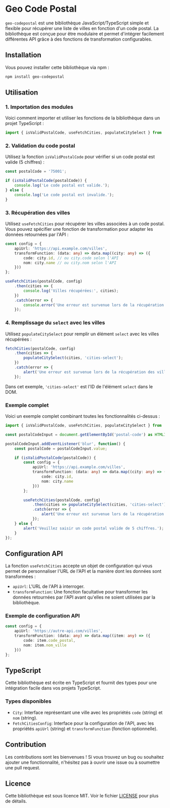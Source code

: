 
# Geo Code Postal

`geo-codepostal` est une bibliothèque JavaScript/TypeScript simple et flexible pour récupérer une liste de villes en fonction d'un code postal. La bibliothèque est conçue pour être modulaire et permet d'intégrer facilement différentes API grâce à des fonctions de transformation configurables.

## Installation

Vous pouvez installer cette bibliothèque via npm :

```bash
npm install geo-codepostal
```

## Utilisation

### 1. Importation des modules

Voici comment importer et utiliser les fonctions de la bibliothèque dans un projet TypeScript :

```typescript
import { isValidPostalCode, useFetchCities, populateCitySelect } from 'geo-codepostal';
```

### 2. Validation du code postal

Utilisez la fonction `isValidPostalCode` pour vérifier si un code postal est valide (5 chiffres) :

```typescript
const postalCode = '75001';

if (isValidPostalCode(postalCode)) {
    console.log('Le code postal est valide.');
} else {
    console.log('Le code postal est invalide.');
}
```

### 3. Récupération des villes

Utilisez `useFetchCities` pour récupérer les villes associées à un code postal. Vous pouvez spécifier une fonction de transformation pour adapter les données retournées par l'API :

```typescript
const config = {
    apiUrl: 'https://api.example.com/villes',
    transformFunction: (data: any) => data.map((city: any) => ({
        code: city.id, // ou city.code selon l'API
        nom: city.name // ou city.nom selon l'API
    }))
};

useFetchCities(postalCode, config)
    .then(cities => {
        console.log('Villes récupérées:', cities);
    })
    .catch(error => {
        console.error('Une erreur est survenue lors de la récupération des villes:', error);
    });
```

### 4. Remplissage du `select` avec les villes

Utilisez `populateCitySelect` pour remplir un élément `select` avec les villes récupérées :

```typescript
fetchCities(postalCode, config)
    .then(cities => {
        populateCitySelect(cities, 'cities-select');
    })
    .catch(error => {
        alert('Une erreur est survenue lors de la récupération des villes.');
    });
```

Dans cet exemple, `'cities-select'` est l'ID de l'élément `select` dans le DOM.

### Exemple complet

Voici un exemple complet combinant toutes les fonctionnalités ci-dessus :

```typescript
import { isValidPostalCode, useFetchCities, populateCitySelect } from 'geo-codepostal';

const postalCodeInput = document.getElementById('postal-code') as HTMLInputElement;

postalCodeInput.addEventListener('blur', function() {
    const postalCode = postalCodeInput.value;

    if (isValidPostalCode(postalCode)) {
        const config = {
            apiUrl: 'https://api.example.com/villes',
            transformFunction: (data: any) => data.map((city: any) => ({
                code: city.id,
                nom: city.name
            }))
        };

        useFetchCities(postalCode, config)
            .then(cities => populateCitySelect(cities, 'cities-select'))
            .catch(error => {
                alert('Une erreur est survenue lors de la récupération des villes.');
            });
    } else {
        alert('Veuillez saisir un code postal valide de 5 chiffres.');
    }
});
```

## Configuration API

La fonction `useFetchCities` accepte un objet de configuration qui vous permet de personnaliser l'URL de l'API et la manière dont les données sont transformées :

- `apiUrl`: L'URL de l'API à interroger.
- `transformFunction`: Une fonction facultative pour transformer les données retournées par l'API avant qu'elles ne soient utilisées par la bibliothèque.

### Exemple de configuration API

```typescript
const config = {
    apiUrl: 'https://autre-api.com/villes',
    transformFunction: (data: any) => data.map((item: any) => ({
        code: item.code_postal,
        nom: item.nom_ville
    }))
};
```

## TypeScript

Cette bibliothèque est écrite en TypeScript et fournit des types pour une intégration facile dans vos projets TypeScript.

### Types disponibles

- `City`: Interface représentant une ville avec les propriétés `code` (string) et `nom` (string).
- `FetchCitiesConfig`: Interface pour la configuration de l'API, avec les propriétés `apiUrl` (string) et `transformFunction` (fonction optionnelle).

## Contribution

Les contributions sont les bienvenues ! Si vous trouvez un bug ou souhaitez ajouter une fonctionnalité, n'hésitez pas à ouvrir une issue ou à soumettre une pull request.

## Licence

Cette bibliothèque est sous licence MIT. Voir le fichier [LICENSE](./LICENSE) pour plus de détails.
